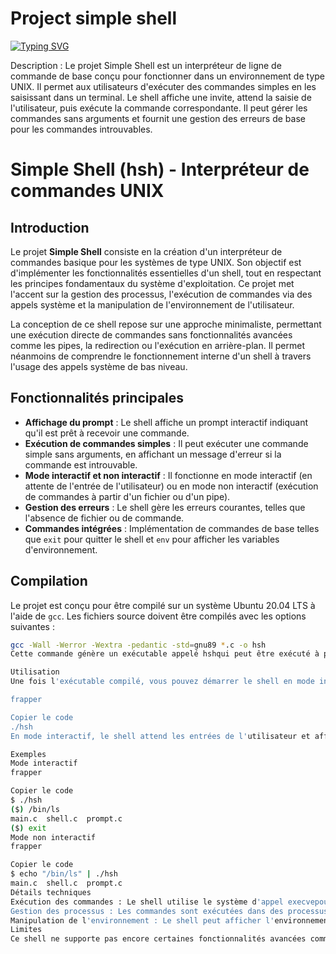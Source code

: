 # Project simple shell

[![Typing SVG](https://readme-typing-svg.herokuapp.com?font=Fira+Code&pause=1000&width=435&lines=AUTEURS+++%3A+Wilfried+Panol+Gu%C3%A9l%C3%A9+;Kanga+kouakoua+brice;Nomen+Ratsimba)](https://git.io/typing-svg)



Description :
Le projet Simple Shell est un interpréteur de ligne de commande de base conçu pour fonctionner dans un environnement de type UNIX. Il permet aux utilisateurs d'exécuter des commandes simples en les saisissant dans un terminal. Le shell affiche une invite, attend la saisie de l'utilisateur, puis exécute la commande correspondante. Il peut gérer les commandes sans arguments et fournit une gestion des erreurs de base pour les commandes introuvables.

# Simple Shell (hsh) - Interpréteur de commandes UNIX

## Introduction

Le projet **Simple Shell** consiste en la création d'un interpréteur de commandes basique pour les systèmes de type UNIX. Son objectif est d'implémenter les fonctionnalités essentielles d'un shell, tout en respectant les principes fondamentaux du système d'exploitation. Ce projet met l'accent sur la gestion des processus, l'exécution de commandes via des appels système et la manipulation de l'environnement de l'utilisateur.

La conception de ce shell repose sur une approche minimaliste, permettant une exécution directe de commandes sans fonctionnalités avancées comme les pipes, la redirection ou l'exécution en arrière-plan. Il permet néanmoins de comprendre le fonctionnement interne d'un shell à travers l'usage des appels système de bas niveau.

## Fonctionnalités principales

- **Affichage du prompt** : Le shell affiche un prompt interactif indiquant qu'il est prêt à recevoir une commande.
- **Exécution de commandes simples** : Il peut exécuter une commande simple sans arguments, en affichant un message d'erreur si la commande est introuvable.
- **Mode interactif et non interactif** : Il fonctionne en mode interactif (en attente de l'entrée de l'utilisateur) ou en mode non interactif (exécution de commandes à partir d'un fichier ou d'un pipe).
- **Gestion des erreurs** : Le shell gère les erreurs courantes, telles que l'absence de fichier ou de commande.
- **Commandes intégrées** : Implémentation de commandes de base telles que `exit` pour quitter le shell et `env` pour afficher les variables d'environnement.

## Compilation

Le projet est conçu pour être compilé sur un système Ubuntu 20.04 LTS à l'aide de `gcc`. Les fichiers source doivent être compilés avec les options suivantes :

```bash
gcc -Wall -Werror -Wextra -pedantic -std=gnu89 *.c -o hsh
Cette commande génère un exécutable appelé hshqui peut être exécuté à partir du terminal.

Utilisation
Une fois l'exécutable compilé, vous pouvez démarrer le shell en mode interactif avec la commande suivante :

frapper

Copier le code
./hsh
En mode interactif, le shell attend les entrées de l'utilisateur et affiche une invite (par défaut ($)).

Exemples
Mode interactif
frapper

Copier le code
$ ./hsh
($) /bin/ls
main.c  shell.c  prompt.c
($) exit
Mode non interactif
frapper

Copier le code
$ echo "/bin/ls" | ./hsh
main.c  shell.c  prompt.c
Détails techniques
Exécution des commandes : Le shell utilise le système d'appel execvepour exécuter les commandes. Lorsqu'une commande est donnée, le shell cherche son exécutable dans les répertoires définis par la variable d'environnement PATH.
Gestion des processus : Les commandes sont exécutées dans des processus enfants créés par l'appel système fork. Le shell attend ensuite la fin du processus enfant via wait.
Manipulation de l'environnement : Le shell peut afficher l'environnement courant de l'utilisateur à l'aide de la commande intégrée env.
Limites
Ce shell ne supporte pas encore certaines fonctionnalités avancées comme la gestion des tuyaux, des redirections ou l'exécution en arrière-plan. De plus, il ne prend en charge que des commandes sans arguments ou avec un nombre limité d'arguments.


